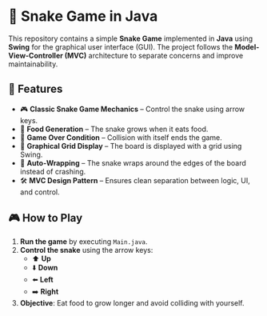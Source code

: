 # 🐍 Snake Game in Java

This repository contains a simple **Snake Game** implemented in **Java** using **Swing** for the graphical user interface (GUI). The project follows the **Model-View-Controller (MVC)** architecture to separate concerns and improve maintainability.

## 📌 Features

- 🎮 **Classic Snake Game Mechanics** – Control the snake using arrow keys.
- 🍏 **Food Generation** – The snake grows when it eats food.
- 🚀 **Game Over Condition** – Collision with itself ends the game.
- 🎨 **Graphical Grid Display** – The board is displayed with a grid using Swing.
- 🔄 **Auto-Wrapping** – The snake wraps around the edges of the board instead of crashing.
- 🛠 **MVC Design Pattern** – Ensures clean separation between logic, UI, and control.


## 🎮 How to Play

1. **Run the game** by executing `Main.java`.
2. **Control the snake** using the arrow keys:
   - ⬆️ **Up**
   - ⬇️ **Down**
   - ⬅️ **Left**
   - ➡️ **Right**
3. **Objective**: Eat food to grow longer and avoid colliding with yourself.

